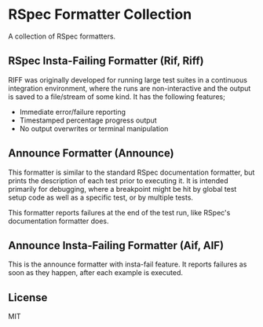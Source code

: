 # RSpec Formatter Collection

A collection of RSpec formatters.

## RSpec Insta-Failing Formatter (Rif, Riff)

RIFF was originally developed for running large test suites in a
continuous integration environment, where the runs are non-interactive
and the output is saved to a file/stream of some kind.
It has the following features;

- Immediate error/failure reporting
- Timestamped percentage progress output
- No output overwrites or terminal manipulation

## Announce Formatter (Announce)

This formatter is similar to the standard RSpec documentation formatter,
but prints the description of each test prior to executing it.
It is intended primarily for debugging, where a breakpoint might be hit
by global test setup code as well as a specific test, or by multiple tests.

This formatter reports failures at the end of the test run, like
RSpec's documentation formatter does.

## Announce Insta-Failing Formatter (Aif, AIF)

This is the announce formatter with insta-fail feature. It reports
failures as soon as they happen, after each example is executed.

## License

MIT
